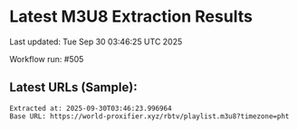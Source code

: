 # Latest M3U8 Extraction Results

Last updated: Tue Sep 30 03:46:25 UTC 2025

Workflow run: #505

## Latest URLs (Sample):
```
Extracted at: 2025-09-30T03:46:23.996964
Base URL: https://world-proxifier.xyz/rbtv/playlist.m3u8?timezone=pht

```
